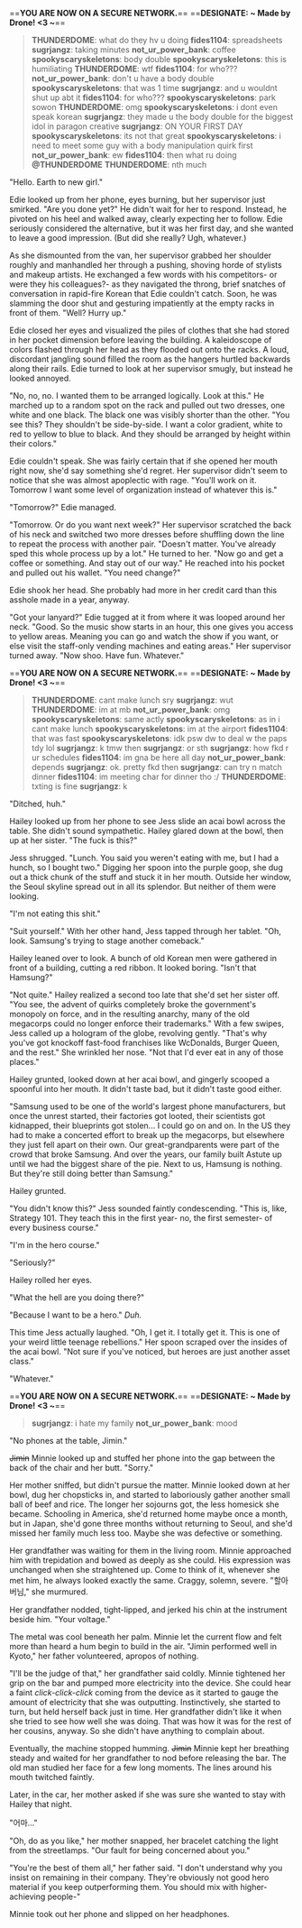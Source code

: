 ==**YOU ARE NOW ON A SECURE NETWORK.**==
==**DESIGNATE: ~ Made by Drone! <3 ~**==
>**THUNDERDOME**: what do they hv u doing
>**fides1104**: spreadsheets
>**sugrjangz**: taking minutes
>**not_ur_power_bank**: coffee
>**spookyscaryskeletons**: body double
>**spookyscaryskeletons**: this is humiliating
>**THUNDERDOME**: wtf
>**fides1104**: for who???
>**not_ur_power_bank**: don't u have a body double
>**spookyscaryskeletons**: that was 1 time
>**sugrjangz**: and u wouldnt shut up abt it
>**fides1104**: for who???
>**spookyscaryskeletons**: park sowon
>**THUNDERDOME**: omg
>**spookyscaryskeletons**: i dont even speak korean
>**sugrjangz**: they made u the body double for the biggest idol in paragon creative
>**sugrjangz**: ON YOUR FIRST DAY
>**spookyscaryskeletons**: its not that great
>**spookyscaryskeletons**: i need to meet some guy with a body manipulation quirk first
>**not_ur_power_bank**: ew
>**fides1104**: then what ru doing **@THUNDERDOME**
>**THUNDERDOME**: nth much

"Hello. Earth to new girl."

Edie looked up from her phone, eyes burning, but her supervisor just smirked. "Are you done yet?" He didn't wait for her to respond. Instead, he pivoted on his heel and walked away, clearly expecting her to follow. Edie seriously considered the alternative, but it was her first day, and she wanted to leave a good impression. (But did she really? Ugh, whatever.)

As she dismounted from the van, her supervisor grabbed her shoulder roughly and manhandled her through a pushing, shoving horde of stylists and makeup artists. He exchanged a few words with his competitors- or were they his colleagues?- as they navigated the throng, brief snatches of conversation in rapid-fire Korean that Edie couldn't catch. Soon, he was slamming the door shut and gesturing impatiently at the empty racks in front of them. "Well? Hurry up."

Edie closed her eyes and visualized the piles of clothes that she had stored in her pocket dimension before leaving the building. A kaleidoscope of colors flashed through her head as they flooded out onto the racks. A loud, discordant jangling sound filled the room as the hangers hurtled backwards along their rails. Edie turned to look at her supervisor smugly, but instead he looked annoyed.

"No, no, no. I wanted them to be arranged logically. Look at this." He marched up to a random spot on the rack and pulled out two dresses, one white and one black. The black one was visibly shorter than the other. "You see this? They shouldn't be side-by-side. I want a color gradient, white to red to yellow to blue to black. And they should be arranged by height within their colors."

Edie couldn't speak. She was fairly certain that if she opened her mouth right now, she'd say something she'd regret. Her supervisor didn't seem to notice that she was almost apoplectic with rage. "You'll work on it. Tomorrow I want some level of organization instead of whatever this is."

"Tomorrow?" Edie managed.

"Tomorrow. Or do you want next week?" Her supervisor scratched the back of his neck and switched two more dresses before shuffling down the line to repeat the process with another pair. "Doesn't matter. You've already sped this whole process up by a lot." He turned to her. "Now go and get a coffee or something. And stay out of our way." He reached into his pocket and pulled out his wallet. "You need change?"

Edie shook her head. She probably had more in her credit card than this asshole made in a year, anyway.

"Got your lanyard?" Edie tugged at it from where it was looped around her neck. "Good. So the music show starts in an hour, this one gives you access to yellow areas. Meaning you can go and watch the show if you want, or else visit the staff-only vending machines and eating areas." Her supervisor turned away. "Now shoo. Have fun. Whatever."

==**YOU ARE NOW ON A SECURE NETWORK.**==
==**DESIGNATE: ~ Made by Drone! <3 ~**==
>**THUNDERDOME**: cant make lunch sry
>**sugrjangz**: wut
>**THUNDERDOME**: im at mb
>**not_ur_power_bank**: omg
>**spookyscaryskeletons**: same actly
>**spookyscaryskeletons**: as in i cant make lunch 
>**spookyscaryskeletons**: im at the airport
>**fides1104**: that was fast
>**spookyscaryskeletons**: idk psw dw to deal w the paps tdy lol
>**sugrjangz**: k tmw then
>**sugrjangz**: or sth
>**sugrjangz**: how fkd r ur schedules
>**fides1104**: im gna be here all day
>**not_ur_power_bank**: depends
>**sugrjangz**: ok. pretty fkd then
>**sugrjangz**: can try n match dinner
>**fides1104**: im meeting char for dinner tho :/
>**THUNDERDOME**: txting is fine
>**sugrjangz**: k

"Ditched, huh."

Hailey looked up from her phone to see Jess slide an acai bowl across the table. She didn't sound sympathetic. Hailey glared down at the bowl, then up at her sister. "The fuck is this?"

Jess shrugged. "Lunch. You said you weren't eating with me, but I had a hunch, so I bought two." Digging her spoon into the purple goop, she dug out a thick chunk of the stuff and stuck it in her mouth. Outside her window, the Seoul skyline spread out in all its splendor. But neither of them were looking.

"I'm not eating this shit."

"Suit yourself." With her other hand, Jess tapped through her tablet. "Oh, look. Samsung's trying to stage another comeback."

Hailey leaned over to look. A bunch of old Korean men were gathered in front of a building, cutting a red ribbon. It looked boring. "Isn't that Hamsung?"

"Not quite." Hailey realized a second too late that she'd set her sister off. "You see, the advent of quirks completely broke the government's monopoly on force, and in the resulting anarchy, many of the old megacorps could no longer enforce their trademarks." With a few swipes, Jess called up a hologram of the globe, revolving gently. "That's why you've got knockoff fast-food franchises like WcDonalds, Burger Queen, and the rest." She wrinkled her nose. "Not that I'd ever eat in any of those places."

Hailey grunted, looked down at her acai bowl, and gingerly scooped a spoonful into her mouth. It didn't taste bad, but it didn't taste good either.

"Samsung used to be one of the world's largest phone manufacturers, but once the unrest started, their factories got looted, their scientists got kidnapped, their blueprints got stolen... I could go on and on. In the US they had to make a concerted effort to break up the megacorps, but elsewhere they just fell apart on their own. Our great-grandparents were part of the crowd that broke Samsung. And over the years, our family built Astute up until we had the biggest share of the pie. Next to us, Hamsung is nothing. But they're still doing better than Samsung."

Hailey grunted.

"You didn't know this?" Jess sounded faintly condescending. "This is, like, Strategy 101. They teach this in the first year- no, the first semester- of every business course."

"I'm in the hero course."

"Seriously?"

Hailey rolled her eyes.

"What the hell are you doing there?"

"Because I want to be a hero." *Duh.*

This time Jess actually laughed. "Oh, I get it. I totally get it. This is one of your weird little teenage rebellions." Her spoon scraped over the insides of the acai bowl. "Not sure if you've noticed, but heroes are just another asset class."

"Whatever."

==**YOU ARE NOW ON A SECURE NETWORK.**==
==**DESIGNATE: ~ Made by Drone! <3 ~**==
>**sugrjangz**: i hate my family
>**not_ur_power_bank**: mood

"No phones at the table, Jimin."

~~Jimin~~ Minnie looked up and stuffed her phone into the gap between the back of the chair and her butt. "Sorry."

Her mother sniffed, but didn't pursue the matter. Minnie looked down at her bowl, dug her chopsticks in, and started to laboriously gather another small ball of beef and rice. The longer her sojourns got, the less homesick she became. Schooling in America, she'd returned home maybe once a month, but in Japan, she'd gone three months without returning to Seoul, and she'd missed her family much less too. Maybe she was defective or something.

Her grandfather was waiting for them in the living room. Minnie approached him with trepidation and bowed as deeply as she could. His expression was unchanged when she straightened up. Come to think of it, whenever she met him, he always looked exactly the same. Craggy, solemn, severe. "할아버님," she murmured.

Her grandfather nodded, tight-lipped, and jerked his chin at the instrument beside him. "Your voltage."

The metal was cool beneath her palm. Minnie let the current flow and felt more than heard a hum begin to build in the air. "Jimin performed well in Kyoto," her father volunteered, apropos of nothing.

"I'll be the judge of that," her grandfather said coldly. Minnie tightened her grip on the bar and pumped more electricity into the device. She could hear a faint *click-click-click* coming from the device as it started to gauge the amount of electricity that she was outputting. Instinctively, she started to turn, but held herself back just in time. Her grandfather didn't like it when she tried to see how well she was doing. That was how it was for the rest of her cousins, anyway. So she didn't have anything to complain about.

Eventually, the machine stopped humming. ~~Jimin~~ Minnie kept her breathing steady and waited for her grandfather to nod before releasing the bar. The old man studied her face for a few long moments. The lines around his mouth twitched faintly.

Later, in the car, her mother asked if she was sure she wanted to stay with Hailey that night.

"어마..."

"Oh, do as you like," her mother snapped, her bracelet catching the light from the streetlamps. "Our fault for being concerned about you."

"You're the best of them all," her father said. "I don't understand why you insist on remaining in their company. They're obviously not good hero material if you keep outperforming them. You should mix with higher-achieving people-"

Minnie took out her phone and slipped on her headphones.